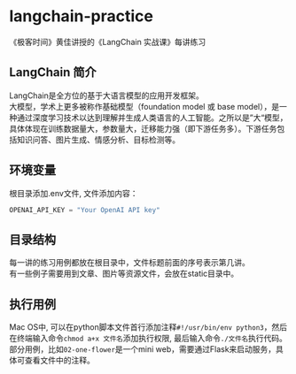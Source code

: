 # langchain-practice

《极客时间》黄佳讲授的《LangChain 实战课》每讲练习

## LangChain 简介
LangChain是全方位的基于大语言模型的应用开发框架。  
大模型，学术上更多被称作基础模型（foundation model 或 base model），是一种通过深度学习技术以达到理解并生成人类语言的人工智能。之所以是”大“模型，具体体现在训练数据量大，参数量大，迁移能力强（即下游任务多）。下游任务包括知识问答、图片生成、情感分析、目标检测等。

## 环境变量
根目录添加.env文件, 文件添加内容：
```python
OPENAI_API_KEY = "Your OpenAI API key"
```

## 目录结构
每一讲的练习用例都放在根目录中，文件标题前面的序号表示第几讲。  
有一些例子需要用到文章、图片等资源文件，会放在static目录中。

## 执行用例
Mac OS中, 可以在python脚本文件首行添加注释`#!/usr/bin/env python3`，然后在终端输入命令`chmod a+x 文件名`添加执行权限, 最后输入命令`./文件名`执行代码。部分用例，比如`02-one-flower`是一个mini web，需要通过Flask来启动服务，具体可查看文件中的注释。
